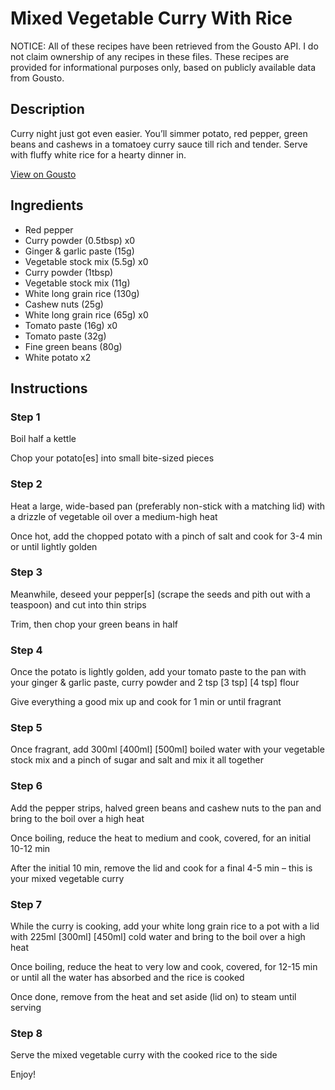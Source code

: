 # Mixed Vegetable Curry With Rice

NOTICE: All of these recipes have been retrieved from the Gousto API. I do not claim ownership of any recipes in these files. These recipes are provided for informational purposes only, based on publicly available data from Gousto.

## Description

Curry night just got even easier. You’ll simmer potato, red pepper, green beans and cashews in a tomatoey curry sauce till rich and tender. Serve with fluffy white rice for a hearty dinner in.

[View on Gousto](https://www.gousto.co.uk/recipes/cookbook/mixed-vegetable-curry-with-rice)

## Ingredients

- Red pepper
- Curry powder (0.5tbsp) x0
- Ginger & garlic paste (15g)
- Vegetable stock mix (5.5g) x0
- Curry powder (1tbsp)
- Vegetable stock mix (11g)
- White long grain rice (130g)
- Cashew nuts (25g)
- White long grain rice (65g) x0
- Tomato paste (16g) x0
- Tomato paste (32g)
- Fine green beans (80g)
- White potato x2

## Instructions


### Step 1

Boil half a kettle

Chop your potato[es] into small bite-sized pieces


### Step 2

Heat a large, wide-based pan (preferably non-stick with a matching lid) with a drizzle of vegetable oil over a medium-high heat

Once hot, add the chopped potato with a pinch of salt and cook for 3-4 min or until lightly golden


### Step 3

Meanwhile, deseed your pepper[s] (scrape the seeds and pith out with a teaspoon) and cut into thin strips

Trim, then chop your green beans in half


### Step 4

Once the potato is lightly golden, add your tomato paste to the pan with your ginger & garlic paste, curry powder and 2 tsp <span class="text-purple">[3 tsp]</span> <span class="text-danger">[4 tsp]</span> flour

Give everything a good mix up and cook for 1 min or until fragrant


### Step 5

Once fragrant, add 300ml <span class="text-purple">[400ml]</span> <span class="text-danger">[500ml]</span> boiled water with your vegetable stock mix and a pinch of sugar and salt and mix it all together


### Step 6

Add the pepper strips, halved green beans and cashew nuts to the pan and bring to the boil over a high heat

Once boiling, reduce the heat to medium and cook, covered, for an initial 10-12 min

After the initial 10 min, remove the lid and cook for a final 4-5 min – this is your mixed vegetable curry


### Step 7

While the curry is cooking, add your white long grain rice to a pot with a lid with 225ml <span class="text-purple">[300ml]</span><span class="text-danger"> [450ml]</span> cold water and bring to the boil over a high heat

Once boiling, reduce the heat to very low and cook, covered, for 12-15 min or until all the water has absorbed and the rice is cooked

Once done, remove from the heat and set aside (lid on) to steam until serving

### Step 8

Serve the mixed vegetable curry with the cooked rice to the side

Enjoy!

